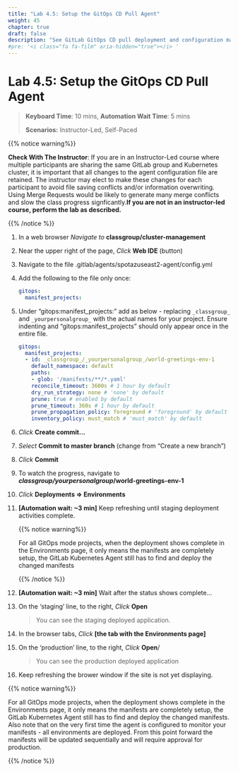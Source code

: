 ```yaml
---
title: "Lab 4.5: Setup the GitOps CD Pull Agent"
weight: 45
chapter: true
draft: false
description: "See GitLab GitOps CD pull deployment and configuration management in action."
#pre: '<i class="fa fa-film" aria-hidden="true"></i> '
---
```


# Lab 4.5: Setup the GitOps CD Pull Agent

> **Keyboard Time**: 10 mins, **Automation Wait Time**: 5 mins
>
> **Scenarios:** Instructor-Led, Self-Paced

{{% notice warning%}}

**Check With The Instructor**: If you are in an Instructor-Led course where multiple participants are sharing the same GitLab group and Kubernetes cluster, it is important that all changes to the agent configuration file are retained.  The instructor may elect to make these changes for each participant to avoid file saving conflicts and/or information overwriting. Using Merge Requests would be likely to generate many merge conflicts and slow the class progress signficantly.**If you are not in an instructor-led course, perform the lab as described.**

{{% /notice %}}

1. In a web browser *Navigate to* **classgroup/cluster-management**

2. Near the upper right of the page, *Click* **Web IDE** (button)

3. Navigate to the file .gitlab/agents/spotazuseast2-agent/config.yml

4. Add the following to the file only once:

   ```yaml
   gitops:
     manifest_projects:
   
   ```

5. Under “gitops:manifest_projects:” add as below - replacing `_classgroup_` and `_yourpersonalgroup_` with the actual names for your project. Ensure indenting and “gitops:manifest_projects” should only appear once in the entire file.
   ````yaml
   gitops:
     manifest_projects:
     - id: _classgroup_/_yourpersonalgroup_/world-greetings-env-1
       default_namespace: default
       paths:
       - glob: '/manifests/**/*.yaml'
       reconcile_timeout: 3600s # 1 hour by default
       dry_run_strategy: none # 'none' by default
       prune: true # enabled by default
       prune_timeout: 360s # 1 hour by default
       prune_propagation_policy: foreground # 'foreground' by default
       inventory_policy: must_match # 'must_match' by default
   ````

6. *Click* **Create commit...**

7. *Select* **Commit to master branch** (change from “Create a new branch”)

8. *Click* **Commit**

9. To watch the progress, navigate to ***classgroup/yourpersonalgroup*/world-greetings-env-1**

10. *Click* **Deployments => Environments**

11. **[Automation wait: ~3 min]** Keep refreshing until staging deployment activities complete.

    {{% notice warning%}}

    For all GitOps mode projects, when the deployment shows complete in the Environments page, it only means the manifests are completely setup, the GitLab Kubernetes Agent still has to find and deploy the changed manifests

    {{% /notice %}}

12. **[Automation wait: ~3 min]** Wait after the status shows complete…

13. On the ‘staging’ line, to the right, *Click* **Open**

    > You can see the staging deployed application.

14. In the browser tabs, *Click* **[the tab with the Environments page]**

15. On the ‘production’ line, to the right, *Click* **Open**/

    > You can see the production deployed application

16. Keep refreshing the brower window if the site is not yet displaying.

{{% notice warning%}}

For all GitOps mode projects, when the deployment shows complete in the Environments page, it only means the manifests are completely setup, the GitLab Kubernetes Agent still has to find and deploy the changed manifests. Also note that on the very first time the agent is configured to monitor your manifests - all environments are deployed. From this point forward the manifests will be updated sequentially and will require approval for production.

{{% /notice %}}
